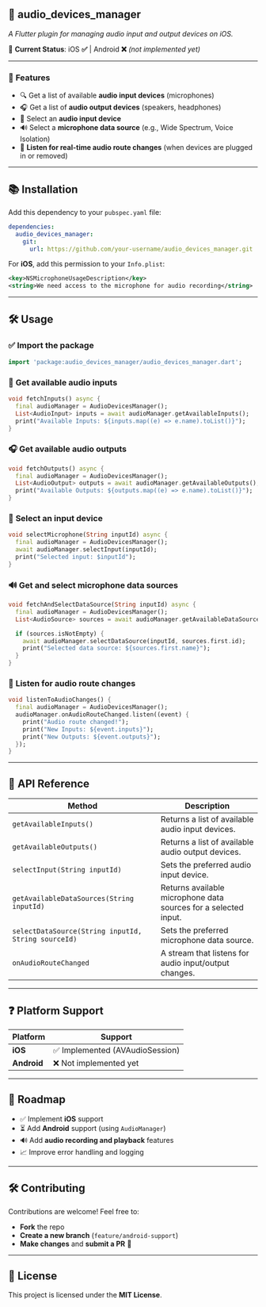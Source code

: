 ## 📢 **audio_devices_manager**
*A Flutter plugin for managing audio input and output devices on iOS.*

🚀 **Current Status**: iOS **✅** | Android **❌** *(not implemented yet)*

---

### 📌 **Features**
- 🔍 Get a list of available **audio input devices** (microphones)
- 🎧 Get a list of **audio output devices** (speakers, headphones)
- 🎤 Select an **audio input device**
- 🔊 Select a **microphone data source** (e.g., Wide Spectrum, Voice Isolation)
- 📱 **Listen for real-time audio route changes** (when devices are plugged in or removed)

---

## 📚 **Installation**
Add this dependency to your `pubspec.yaml` file:

```yaml
dependencies:
  audio_devices_manager:
    git:
      url: https://github.com/your-username/audio_devices_manager.git
```

For **iOS**, add this permission to your `Info.plist`:

```xml
<key>NSMicrophoneUsageDescription</key>
<string>We need access to the microphone for audio recording</string>
```

---

## 🛠 **Usage**
### ✅ **Import the package**
```dart
import 'package:audio_devices_manager/audio_devices_manager.dart';
```

### 🎤 **Get available audio inputs**
```dart
void fetchInputs() async {
  final audioManager = AudioDevicesManager();
  List<AudioInput> inputs = await audioManager.getAvailableInputs();
  print("Available Inputs: ${inputs.map((e) => e.name).toList()}");
}
```

### 🎧 **Get available audio outputs**
```dart
void fetchOutputs() async {
  final audioManager = AudioDevicesManager();
  List<AudioOutput> outputs = await audioManager.getAvailableOutputs();
  print("Available Outputs: ${outputs.map((e) => e.name).toList()}");
}
```

### 🎤 **Select an input device**
```dart
void selectMicrophone(String inputId) async {
  final audioManager = AudioDevicesManager();
  await audioManager.selectInput(inputId);
  print("Selected input: $inputId");
}
```

### 🔊 **Get and select microphone data sources**
```dart
void fetchAndSelectDataSource(String inputId) async {
  final audioManager = AudioDevicesManager();
  List<AudioSource> sources = await audioManager.getAvailableDataSources(inputId);

  if (sources.isNotEmpty) {
    await audioManager.selectDataSource(inputId, sources.first.id);
    print("Selected data source: ${sources.first.name}");
  }
}
```

### 📱 **Listen for audio route changes**
```dart
void listenToAudioChanges() {
  final audioManager = AudioDevicesManager();
  audioManager.onAudioRouteChanged.listen((event) {
    print("Audio route changed!");
    print("New Inputs: ${event.inputs}");
    print("New Outputs: ${event.outputs}");
  });
}
```

---

## 🔧 **API Reference**
| Method | Description |
|--------|-------------|
| `getAvailableInputs()` | Returns a list of available audio input devices. |
| `getAvailableOutputs()` | Returns a list of available audio output devices. |
| `selectInput(String inputId)` | Sets the preferred audio input device. |
| `getAvailableDataSources(String inputId)` | Returns available microphone data sources for a selected input. |
| `selectDataSource(String inputId, String sourceId)` | Sets the preferred microphone data source. |
| `onAudioRouteChanged` | A stream that listens for audio input/output changes. |

---

## ❓ **Platform Support**
| Platform | Support |
|----------|---------|
| **iOS** | ✅ Implemented (AVAudioSession) |
| **Android** | ❌ Not implemented yet |

---

## 📜 **Roadmap**
- ✅ Implement **iOS** support
- ⏳ Add **Android** support (using `AudioManager`)
- 🔊 Add **audio recording and playback** features
- 📈 Improve error handling and logging

---

## 🛠 **Contributing**
Contributions are welcome! Feel free to:
- **Fork** the repo
- **Create a new branch** (`feature/android-support`)
- **Make changes** and **submit a PR** 🚀

---

## 📝 **License**
This project is licensed under the **MIT License**.

